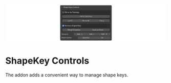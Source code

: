 ![screenshot](.meta/screenshot.png)

# ShapeKey Controls
The addon adds a convenient way to manage shape keys.
